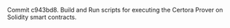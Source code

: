 Commit c943bd8.                    Build and Run scripts for executing the Certora Prover on Solidity smart contracts.